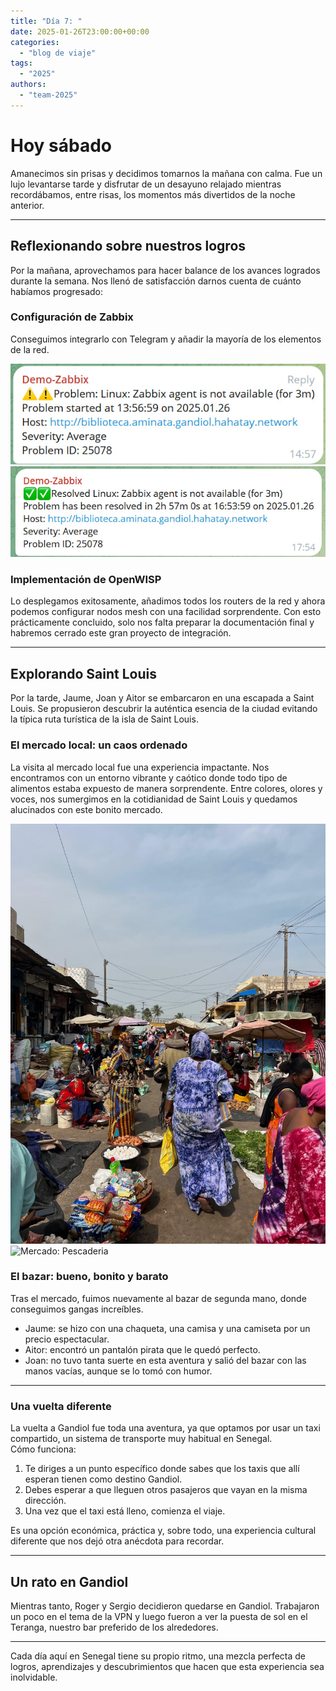 ```yaml
---
title: "Día 7: "  
date: 2025-01-26T23:00:00+00:00
categories:  
  - "blog de viaje"  
tags:  
  - "2025"  
authors:  
  - "team-2025"  
---
```


# Hoy sábado

Amanecimos sin prisas y decidimos tomarnos la mañana con calma. Fue un lujo levantarse tarde y disfrutar de un desayuno relajado mientras recordábamos, entre risas, los momentos más divertidos de la noche anterior.

---

## Reflexionando sobre nuestros logros

Por la mañana, aprovechamos para hacer balance de los avances logrados durante la semana. Nos llenó de satisfacción darnos cuenta de cuánto habíamos progresado:

### Configuración de Zabbix
Conseguimos integrarlo con Telegram y añadir la mayoría de los elementos de la red.

![Telegram: Zabbix problem notification](images/zabbixProblem.jpg "Telegram: Zabbix problem notification")
![Telegram: Zabbix problem resolved notification](images/zabbixResolved.jpg "Telegram: Zabbix problem resolved notification")


### Implementación de OpenWISP
Lo desplegamos exitosamente, añadimos todos los routers de la red y ahora podemos configurar nodos mesh con una facilidad sorprendente. Con esto prácticamente concluido, solo nos falta preparar la documentación final y habremos cerrado este gran proyecto de integración.

---

## Explorando Saint Louis

Por la tarde, Jaume, Joan y Aitor se embarcaron en una escapada a Saint Louis. Se propusieron descubrir la auténtica esencia de la ciudad evitando la típica ruta turística de la isla de Saint Louis.

### El mercado local: un caos ordenado
La visita al mercado local fue una experiencia impactante. Nos encontramos con un entorno vibrante y caótico donde todo tipo de alimentos estaba expuesto de manera sorprendente. Entre colores, olores y voces, nos sumergimos en la cotidianidad de Saint Louis y quedamos alucinados con este bonito mercado.

![Mercado](images/mercado_st_louis.jpg "Mercado")
![Mercado: Pescaderia](images/mercado_st_louisII.jpg "Mercado Pescaderia")


### El bazar: bueno, bonito y barato
Tras el mercado, fuimos nuevamente al bazar de segunda mano, donde conseguimos gangas increíbles.  
- Jaume: se hizo con una chaqueta, una camisa y una camiseta por un precio espectacular.  
- Aitor: encontró un pantalón pirata que le quedó perfecto.  
- Joan: no tuvo tanta suerte en esta aventura y salió del bazar con las manos vacías, aunque se lo tomó con humor.

---

### Una vuelta diferente
La vuelta a Gandiol fue toda una aventura, ya que optamos por usar un taxi compartido, un sistema de transporte muy habitual en Senegal.  
Cómo funciona:
1. Te diriges a un punto específico donde sabes que los taxis que allí esperan tienen como destino Gandiol.
2. Debes esperar a que lleguen otros pasajeros que vayan en la misma dirección.
3. Una vez que el taxi está lleno, comienza el viaje.

Es una opción económica, práctica y, sobre todo, una experiencia cultural diferente que nos dejó otra anécdota para recordar.

---

## Un rato en Gandiol

Mientras tanto, Roger y Sergio decidieron quedarse en Gandiol. Trabajaron un poco en el tema de la VPN y luego fueron a ver la puesta de sol en el Teranga, nuestro bar preferido de los alrededores.

---

Cada día aquí en Senegal tiene su propio ritmo, una mezcla perfecta de logros, aprendizajes y descubrimientos que hacen que esta experiencia sea inolvidable.
